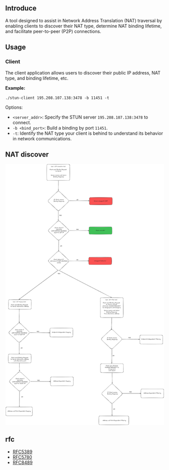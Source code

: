 ## Introduce
A tool designed to assist in Network Address Translation (NAT) traversal by enabling clients to discover their NAT type, determine NAT binding lifetime, and facilitate peer-to-peer (P2P) connections.

## Usage

### Client

The client application allows users to discover their public IP address, NAT type, and binding lifetime, etc.

**Example:**
```
./stun-client 195.208.107.138:3478 -b 11451 -t 
```
Options:
- `<server_addr>`: Specify the STUN server `195.208.107.138:3478` to connect.
- `-b <bind_port>`: Build a binding by port `11451`.
- `-t`: Identify the NAT type your client is behind to understand its behavior in network communications.

## NAT discover
![](./doc/NAT%20discover.png)



## rfc
- [RFC5389](./doc/RFC_5389.md)
- [RFC5780](./doc/RFC_5780.md)
- [RFC8489](./doc/RFC_8489.md)